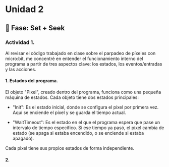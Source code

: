 # Unidad 2

## 🔎 Fase: Set + Seek

### Actividad 1.  

Al revisar el código trabajado en clase sobre el parpadeo de píxeles con micro:bit, me concentré en entender el funcionamiento interno del programa a partir de tres aspectos clave: los estados, los eventos/entradas y las acciones. 

#### 1. Estados del programa.  

El objeto "Pixel", creado dentro del programa, funciona como una pequeña máquina de estados. Cada objeto tiene dos estados principales:  

- "Init": Es el estado inicial, donde se configura el píxel por primera vez. Aquí se enciende el píxel y se guarda el tiempo actual.
  
- "WaitTimeout": Es el estado en el que el programa espera que pase un intervalo de tiempo específico. Si ese tiempo ya pasó, el píxel cambia de estado (se apaga si estaba encendido, o se enciende si estaba apagado).

Cada pixel tiene sus propios estados de forma independiente.  

#### 2.






